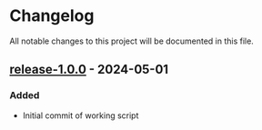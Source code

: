 # Changelog

All notable changes to this project will be documented in this file.

## [release-1.0.0](https://github.com/SWastling/qrscu_bash/tree/release-1.0.0) - 2024-05-01

### Added

- Initial commit of working script
